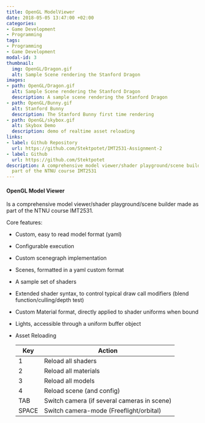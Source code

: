 ```yaml
---
title: OpenGL ModelViewer
date: 2018-05-05 13:47:00 +02:00
categories:
- Game Development
- Programming
tags:
- Programming
- Game Development
modal-id: 3
thumbnail:
  img: OpenGL/Dragon.gif
  alt: Sample Scene rendering the Stanford Dragon
images:
- path: OpenGL/Dragon.gif
  alt: Sample Scene rendering the Stanford Dragon
  description: A sample scene rendering the Stanford Dragon
- path: OpenGL/Bunny.gif
  alt: Stanford Bunny
  description: The Stanford Bunny first time rendering
- path: OpenGL/skybox.gif
  alt: Skybox Demo
  description: demo of realtime asset reloading
links:
- label: Github Repository
  url: https://github.com/Stektpotet/IMT2531-Assignment-2
- label: Github
  url: https://github.com/Stektpotet
description: A comprehensive model viewer/shader playground/scene builder made as
  part of the NTNU course IMT2531
---
```


#### OpenGL Model Viewer
Is a comprehensive model viewer/shader playground/scene builder made as part of the NTNU course IMT2531.

Core features:

* Custom, easy to read model format (yaml)

* Configurable execution

* Custom scenegraph implementation

* Scenes, formatted in a yaml custom format

* A sample set of shaders

* Extended shader syntax, to control typical draw call modifiers (blend function/culling/depth test)

* Custom Material format, directly applied to shader uniforms when bound

* Lights, accessible through a uniform buffer object

* Asset Reloading 

  | Key   | Action                                   |
  | ----- | ---------------------------------------- |
  | 1     | Reload all shaders                       |
  | 2     | Reload all materials                     |
  | 3     | Reload all models                        |
  | 4     | Reload scene (and config)                |
  | TAB   | Switch camera (if several cameras in scene) |
  | SPACE | Switch camera-mode (Freeflight/orbital)  |